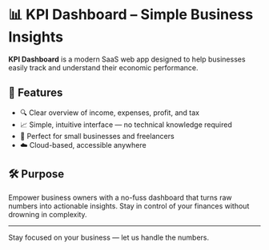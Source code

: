 # 📊 KPI Dashboard – Simple Business Insights

**KPI Dashboard** is a modern SaaS web app designed to help businesses easily track and understand their economic performance.

## 🚀 Features

- 🔍 Clear overview of income, expenses, profit, and tax
- 📈 Simple, intuitive interface — no technical knowledge required
- 🧾 Perfect for small businesses and freelancers
- ☁️ Cloud-based, accessible anywhere

## 🛠️ Purpose

Empower business owners with a no-fuss dashboard that turns raw numbers into actionable insights. Stay in control of your finances without drowning in complexity.

---

Stay focused on your business — let us handle the numbers.
